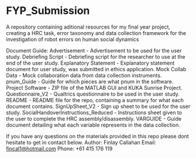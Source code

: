 # FYP_Submission
A repository containing aditional resources for my final year project, creating a HRC task, error taxonomy and data 
collection framework for the investigation of robot errors on human social dynamics

Document Guide:
Advertisement - Advertisement to be used for the user study.
Debriefing Script - Debriefing script for the researcher to use at the end of the user study.
Explanatory Statement - Explanatory statement document for user study, was submitted in ethics application.
Mock Collab Data - Mock collaboration data from data collection instruments.
pnum_Guide - Guide for which pieces are what pnum in the software.
Project Software - ZIP file of the MATLAB GUI and KUKA Sunrise Project.
Questionnaire_V2 - Qualtrics questionnaire to be used in the user study.
README - README file for the repo, containing a summary for what each document contains.
SignUpSheet_V2 - Sign up sheet to be used for the user study.
SocialHandoverInstructions_Reduced - Instructions sheet given to the user to complete the HRC assembly/disassembly.
VARGUIDE - Guide document detailing what each variable represents in the data collection.



If you have any questions on the materials provided in this repo please dont hesitate to get in contact below.
Author: Finlay Callahan
Email: fincal1@hotmail.com
Phone: +61 415 176 119